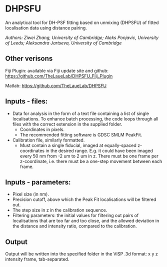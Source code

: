 # DHPSFU
 An analytical tool for DH-PSF fitting based on unmixing (DHPSFU) of fitted localisation data using distance pairing.

_Authors: Ziwei Zhang, University of Cambridge; Aleks Ponjavic, University of Leeds; Aleksandra Jartseva, University of Cambridge_

## Other verisons
Fiji Plugin: available via Fiji update site and github: https://github.com/TheLaueLab/DHPSFU_Fiji_Plugin

Matlab: https://github.com/TheLaueLab/DHPSFU

## Inputs - files:
- Data for analysis in the form of a text file containing a list of single localisations. To enhance batch processing, the code loops through all files with the correct extension in the supplied folder.
  - Coordinates in pixels.
  - The recommended fitting software is GDSC SMLM PeakFit.
- Calibration file, similarly formatted.
  - Must contain a single fiducial, imaged at equally-spaced z-coordinates in the desired range. E.g. it could have been imaged every 50 nm from -2 um to 2 um in z. There must be one frame per z-coordinate, i.e. there must be a one-step movement between each frame.

## Inputs - parameters:
- Pixel size (in nm).
- Precision cutoff, above which the Peak Fit localisations will be filtered out.
- The step size in z in the calibration sequence.
- Filtering parameters: the initial values for filtering out pairs of localisations that are too far and too close, and the allowed deviation in the distance and intensity ratio, compared to the calibration.

## Output
Output will be written into the specified folder in the ViSP .3d format: x y z intensity frame, tab-separated.


